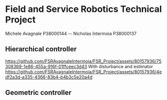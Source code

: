 # Field and Service Robotics Technical Project
Michele Avagnale P38000144 --
Nicholas Intermoia P38000137

## Hierarchical controller
https://github.com/FSRAvagnaleIntermoia/FSR_Project/assets/80157936/75308369-1e86-455a-916f-01ffceec3d43
With disturbance and estimator
https://github.com/FSRAvagnaleIntermoia/FSR_Project/assets/80157936/4edf2a3d-a335-4366-83b4-b4b3c5e20a4d


## Geometric controller





